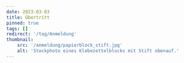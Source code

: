 ```yaml
---
date: 2023-03-03
title: Übertritt
pinned: true
tags: []
redirect: '/tag/Anmeldung'
thumbnail: 
    src: '/anmeldung/papierblock_stift.jpg'
    alt: 'Stockphoto eines Klebezettelblocks mit Stift obenauf.'
---
```


